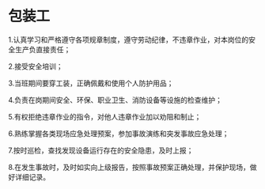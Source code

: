 # 包装工

1.认真学习和严格遵守各项规章制度，遵守劳动纪律，不违章作业，对本岗位的安全生产负直接责任；

2.接受安全培训；

3.当班期间要穿工装，正确佩戴和使用个人防护用品；

4.负责在岗期间安全、环保、职业卫生、消防设备等设施的检查维护；

5.有权拒绝违章作业的指令，对他人违章作业加以劝阻和制止；

6.熟练掌握各类现场应急处理预案，参加事故演练和突发事故应急处理；

7.按时巡检，查找发现设备运行存在的安全隐患，及时上报；

8.在发生事故时，及时如实向上级报告，按照事故预案正确处理，并保护现场，做好详细记录。